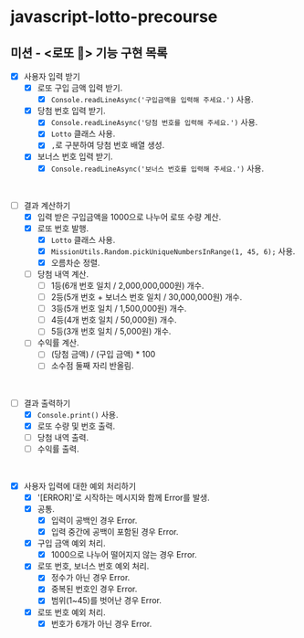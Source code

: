# javascript-lotto-precourse

## 미션 - <로또 💸> 기능 구현 목록

- [x] 사용자 입력 받기
  - [x] 로또 구입 금액 입력 받기.
    - [x] `Console.readLineAsync('구입금액을 입력해 주세요.')` 사용.
  - [x] 당첨 번호 입력 받기.
    - [x] `Console.readLineAsync('당첨 번호를 입력해 주세요.')` 사용.
    - [x] `Lotto` 클래스 사용.
    - [x] `,`로 구분하여 당첨 번호 배열 생성.
  - [x] 보너스 번호 입력 받기.
    - [x] `Console.readLineAsync('보너스 번호를 입력해 주세요.')` 사용.

<br>

- [ ] 결과 계산하기
  - [x] 입력 받은 구입금액을 1000으로 나누어 로또 수량 계산.
  - [x] 로또 번호 발행.
    - [x] `Lotto` 클래스 사용.
    - [x] `MissionUtils.Random.pickUniqueNumbersInRange(1, 45, 6);` 사용.
    - [x] 오름차순 정렬.
  - [ ] 당첨 내역 계산.
    - [ ] 1등(6개 번호 일치 / 2,000,000,000원) 개수.
    - [ ] 2등(5개 번호 + 보너스 번호 일치 / 30,000,000원) 개수.
    - [ ] 3등(5개 번호 일치 / 1,500,000원) 개수.
    - [ ] 4등(4개 번호 일치 / 50,000원) 개수.
    - [ ] 5등(3개 번호 일치 / 5,000원) 개수.
  - [ ] 수익률 계산.
    - [ ] (당첨 금액) / (구입 금액) \* 100
    - [ ] 소수점 둘째 자리 반올림.

<br>

- [ ] 결과 출력하기
  - [x] `Console.print()` 사용.
  - [x] 로또 수량 및 번호 출력.
  - [ ] 당첨 내역 출력.
  - [ ] 수익률 출력.

<br>

- [x] 사용자 입력에 대한 예외 처리하기
  - [x] '[ERROR]'로 시작하는 메시지와 함께 Error를 발생.
  - [x] 공통.
    - [x] 입력이 공백인 경우 Error.
    - [x] 입력 중간에 공백이 포함된 경우 Error.
  - [x] 구입 금액 예외 처리.
    - [x] 1000으로 나누어 떨어지지 않는 경우 Error.
  - [x] 로또 번호, 보너스 번호 예외 처리.
    - [x] 정수가 아닌 경우 Error.
    - [x] 중복된 번호인 경우 Error.
    - [x] 범위(1~45)를 벗어난 경우 Error.
  - [x] 로또 번호 예외 처리.
    - [x] 번호가 6개가 아닌 경우 Error.
